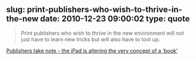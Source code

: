slug: print-publishers-who-wish-to-thrive-in-the-new
date: 2010-12-23 09:00:02
type: quote
---

> Print publishers who wish to thrive in the new environment will not just have to learn new tricks but will also have to tool up.

[Publishers take note - the iPad is altering the very concept of a ‘book’](http://instapaper.com/zEejl6f1m)
